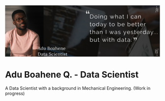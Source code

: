 [![Header](https://github.com/QABoahene/QABoahene/blob/main/images/27592417-2E15-4C9F-88A3-15A7E928CC31.PNG)](https://www.linkedin.com/in/adu-boahene-quarshie-26945a42/)

# Adu Boahene Q. - Data Scientist
A Data Scientist with a background in Mechanical Engineering. (Work in progress)

<!--
**QABoahene/QABoahene** is a ✨ _special_ ✨ repository because its `README.md` (this file) appears on your GitHub profile.

Here are some ideas to get you started:

- 🔭 I’m currently working on ...
- 🌱 I’m currently learning ...
- 👯 I’m looking to collaborate on ...
- 🤔 I’m looking for help with ...
- 💬 Ask me about ...
- 📫 How to reach me: ...
- 😄 Pronouns: ...
- ⚡ Fun fact: ...
-->
